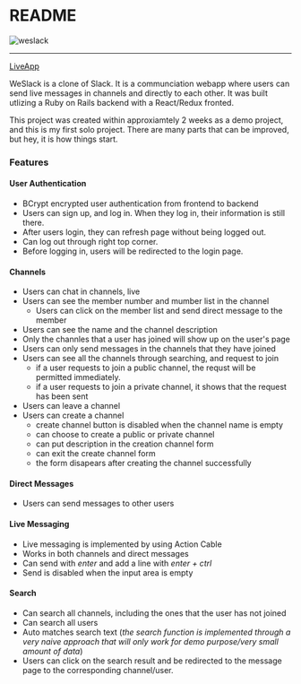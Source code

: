 # README
![weslack](https://github.com/lilyzhaoyilu/WeSlack/blob/main/app/assets/images/slack.svg=30)

---

[LiveApp](https://weslackin.herokuapp.com/#/)

WeSlack is a clone of Slack. It is a communciation webapp where users can send live messages in channels and directly to each other. It was built utlizing a Ruby on Rails backend with a React/Redux fronted. 

This project was created within approxiamtely 2 weeks as a demo project, and this is my first solo project. There are many parts that can be improved, but hey, it is how things start.

### Features
#### User Authentication
* BCrypt encrypted user authentication from frontend to backend
* Users can sign up, and log in. When they log in, their information is still there. 
* After users login, they can refresh page without being logged out.
* Can log out through right top corner.
* Before logging in, users will be redirected to the login page.

#### Channels
* Users can chat in channels, live
* Users can see the member number and mumber list in the channel
  * Users can click on the member list and send direct message to the member
* Users can see the name and the channel description
* Only the channles that a user has joined will show up on the user's page
* Users can only send messages in the channels that they have joined
* Users can see all the channels through searching, and request to join
  * if a user requests to join a public channel, the requst will be permitted immediately.
  * if a user requests to join a private channel, it shows that the request has been sent
* Users can leave a channel
* Users can create a channel
  * create channel button is disabled when the channel name is empty
  * can choose to create a public or private channel
  * can put description in the creation channel form
  * can exit the create channel form 
  * the form disapears after creating the channel successfully 

#### Direct Messages
* Users can send messages to other users

#### Live Messaging
* Live messaging is implemented by using Action Cable
* Works in both channels and direct messages
* Can send with *enter* and add a line with *enter + ctrl*
* Send is disabled when the input area is empty 


#### Search
* Can search all channels, including the ones that the user has not joined
* Can search all users
* Auto matches search text    (*the search function is implemented through a very naive approach that will only work for demo purpose/very small amount of data*)
* Users can click on the search result and be redirected to the message page to the corresponding channel/user. 
